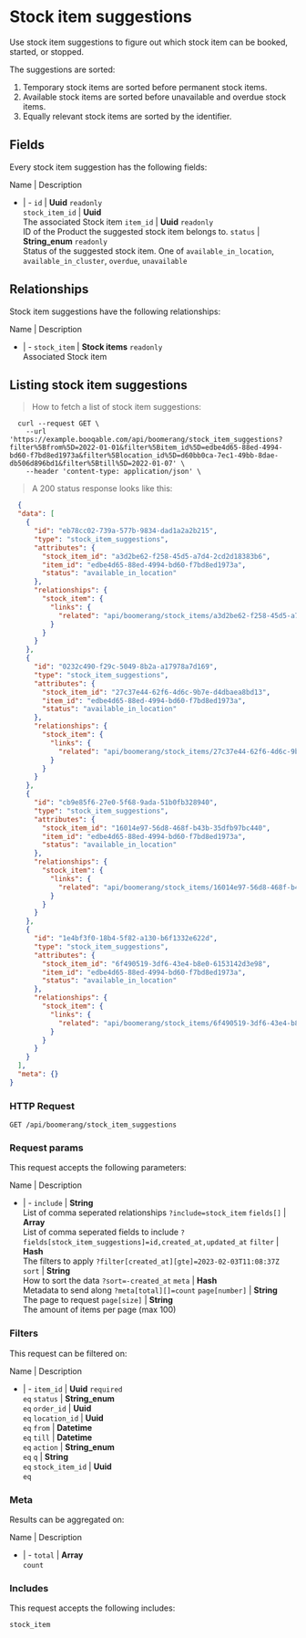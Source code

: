 # Stock item suggestions

Use stock item suggestions to figure out which stock item can be booked,
started, or stopped.

The suggestions are sorted:
  1. Temporary stock items are sorted before permanent stock items.
  2. Available stock items are sorted before unavailable and overdue stock items.
  3. Equally relevant stock items are sorted by the identifier.

## Fields
Every stock item suggestion has the following fields:

Name | Description
- | -
`id` | **Uuid** `readonly`<br>
`stock_item_id` | **Uuid** <br>The associated Stock item
`item_id` | **Uuid** `readonly`<br>ID of the Product the suggested stock item belongs to.
`status` | **String_enum** `readonly`<br>Status of the suggested stock item. One of `available_in_location`, `available_in_cluster`, `overdue`, `unavailable` 


## Relationships
Stock item suggestions have the following relationships:

Name | Description
- | -
`stock_item` | **Stock items** `readonly`<br>Associated Stock item


## Listing stock item suggestions



> How to fetch a list of stock item suggestions:

```shell
  curl --request GET \
    --url 'https://example.booqable.com/api/boomerang/stock_item_suggestions?filter%5Bfrom%5D=2022-01-01&filter%5Bitem_id%5D=edbe4d65-88ed-4994-bd60-f7bd8ed1973a&filter%5Blocation_id%5D=d60bb0ca-7ec1-49bb-8dae-db506d896bd1&filter%5Btill%5D=2022-01-07' \
    --header 'content-type: application/json' \
```

> A 200 status response looks like this:

```json
  {
  "data": [
    {
      "id": "eb78cc02-739a-577b-9834-dad1a2a2b215",
      "type": "stock_item_suggestions",
      "attributes": {
        "stock_item_id": "a3d2be62-f258-45d5-a7d4-2cd2d18383b6",
        "item_id": "edbe4d65-88ed-4994-bd60-f7bd8ed1973a",
        "status": "available_in_location"
      },
      "relationships": {
        "stock_item": {
          "links": {
            "related": "api/boomerang/stock_items/a3d2be62-f258-45d5-a7d4-2cd2d18383b6"
          }
        }
      }
    },
    {
      "id": "0232c490-f29c-5049-8b2a-a17978a7d169",
      "type": "stock_item_suggestions",
      "attributes": {
        "stock_item_id": "27c37e44-62f6-4d6c-9b7e-d4dbaea8bd13",
        "item_id": "edbe4d65-88ed-4994-bd60-f7bd8ed1973a",
        "status": "available_in_location"
      },
      "relationships": {
        "stock_item": {
          "links": {
            "related": "api/boomerang/stock_items/27c37e44-62f6-4d6c-9b7e-d4dbaea8bd13"
          }
        }
      }
    },
    {
      "id": "cb9e85f6-27e0-5f68-9ada-51b0fb328940",
      "type": "stock_item_suggestions",
      "attributes": {
        "stock_item_id": "16014e97-56d8-468f-b43b-35dfb97bc440",
        "item_id": "edbe4d65-88ed-4994-bd60-f7bd8ed1973a",
        "status": "available_in_location"
      },
      "relationships": {
        "stock_item": {
          "links": {
            "related": "api/boomerang/stock_items/16014e97-56d8-468f-b43b-35dfb97bc440"
          }
        }
      }
    },
    {
      "id": "1e4bf3f0-18b4-5f82-a130-b6f1332e622d",
      "type": "stock_item_suggestions",
      "attributes": {
        "stock_item_id": "6f490519-3df6-43e4-b8e0-6153142d3e98",
        "item_id": "edbe4d65-88ed-4994-bd60-f7bd8ed1973a",
        "status": "available_in_location"
      },
      "relationships": {
        "stock_item": {
          "links": {
            "related": "api/boomerang/stock_items/6f490519-3df6-43e4-b8e0-6153142d3e98"
          }
        }
      }
    }
  ],
  "meta": {}
}
```

### HTTP Request

`GET /api/boomerang/stock_item_suggestions`

### Request params

This request accepts the following parameters:

Name | Description
- | -
`include` | **String** <br>List of comma seperated relationships `?include=stock_item`
`fields[]` | **Array** <br>List of comma seperated fields to include `?fields[stock_item_suggestions]=id,created_at,updated_at`
`filter` | **Hash** <br>The filters to apply `?filter[created_at][gte]=2023-02-03T11:08:37Z`
`sort` | **String** <br>How to sort the data `?sort=-created_at`
`meta` | **Hash** <br>Metadata to send along `?meta[total][]=count`
`page[number]` | **String** <br>The page to request
`page[size]` | **String** <br>The amount of items per page (max 100)


### Filters

This request can be filtered on:

Name | Description
- | -
`item_id` | **Uuid** `required`<br>`eq`
`status` | **String_enum** <br>`eq`
`order_id` | **Uuid** <br>`eq`
`location_id` | **Uuid** <br>`eq`
`from` | **Datetime** <br>`eq`
`till` | **Datetime** <br>`eq`
`action` | **String_enum** <br>`eq`
`q` | **String** <br>`eq`
`stock_item_id` | **Uuid** <br>`eq`


### Meta

Results can be aggregated on:

Name | Description
- | -
`total` | **Array** <br>`count`


### Includes

This request accepts the following includes:

`stock_item`





